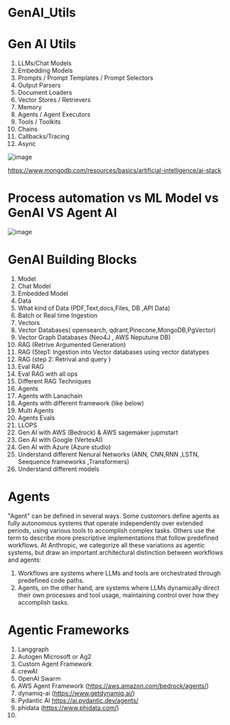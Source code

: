 # GenAI_Utils

 # Gen AI Utils
 1. LLMs/Chat Models
 2. Embedding Models
 3. Prompts / Prompt Templates / Prompt Selectors
 4. Output Parsers
 5. Document Loaders
 6. Vector Stores / Retrievers
 7. Memory
 8. Agents / Agent Executors
 9. Tools / Toolkits
 10. Chains
 11. Callbacks/Tracing
 12. Async



![image](https://github.com/user-attachments/assets/6bc9e5f6-4a2f-49f1-b624-ac110d782005)

https://www.mongodb.com/resources/basics/artificial-intelligence/ai-stack

# Process automation vs ML Model vs GenAI VS Agent AI

![image](https://github.com/user-attachments/assets/4813d657-be60-4ae4-a983-2d66b35e3cc7)


# GenAI Building Blocks 
1. Model
2. Chat Model
3. Embedded Model
4. Data
5. What kind of Data (PDF,Text,docs,Files, DB ,API Data)
6. Batch or Real time Ingestion
7. Vectors
8. Vector Databases( opensearch, qdrant,Pinecone,MongoDB,PgVector)
9. Vector Graph Databases (Neo4J , AWS Neputune DB)
10. RAG (Retrive Argumented Generation)
11. RAG (Step1: Ingestion into Vector databases using vector datatypes
12. RAG (step 2: Retrival and query )
13. Eval RAG
14. Eval RAG with all ops
15. Different RAG Techniques
16. Agents
17. Agents with Lanachain
18. Agents with different framework (like below)
19. Multi Agents
20. Agents Evals
21. LLOPS
22. Gen AI with AWS (Bedrock) & AWS sagemaker jupmstart 
23. Gen AI with Google (VertexAI)
24. Gen AI with Azure (Azure studio)
25. Understand different Nenural Networks (ANN, CNN,RNN ,LSTN, Seequence frameworks ,Transformers)
26. Understand different models 

# Agents
"Agent" can be defined in several ways. Some customers define agents as fully autonomous systems that operate independently over extended periods, using various tools to accomplish complex tasks. Others use the term to describe more prescriptive implementations that follow predefined workflows. At Anthropic, we categorize all these variations as agentic systems, but draw an important architectural distinction between workflows and agents:

1. Workflows are systems where LLMs and tools are orchestrated through predefined code paths.
2. Agents, on the other hand, are systems where LLMs dynamically direct their own processes and tool usage, maintaining control over how they accomplish tasks.

# Agentic Frameworks
1. Langgraph
2. Autogen Microsoft or Ag2
3. Custom Agent Framework
4. crewAI
5. OpenAI Swarm
6. AWS Agent Framework (https://aws.amazon.com/bedrock/agents/)
7. dynamiq-ai (https://www.getdynamiq.ai/)
8. Pydantic AI https://ai.pydantic.dev/agents/
9. phidata (https://www.phidata.com/)
10. 
